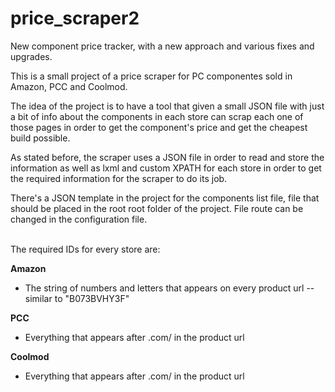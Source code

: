 # price_scraper2
New component price tracker, with a new approach and various fixes and upgrades. 

This is a small project of a price scraper for PC componentes sold in Amazon, PCC and Coolmod. 

The idea of the project is to have a tool that given a small JSON file with just a bit of info about the components in each store can scrap each one of those pages in order to get the component's price and get the cheapest build possible. 

As stated before, the scraper uses a JSON file in order to read and store the information as well as lxml and custom XPATH for each store in order to get the required information for the scraper to do its job.

There's a JSON template in the project for the components list file, file that should be placed in the root root folder of the project. File route can be changed in the configuration file. 

<br>
The required IDs for every store are: 

<b> Amazon </b>
  - The string of numbers and letters that appears on every product url -- similar to "B073BVHY3F"

<b> PCC </b>
  - Everything that appears after .com/ in the product url
  
<b> Coolmod </b>
  - Everything that appears after .com/ in the product url

